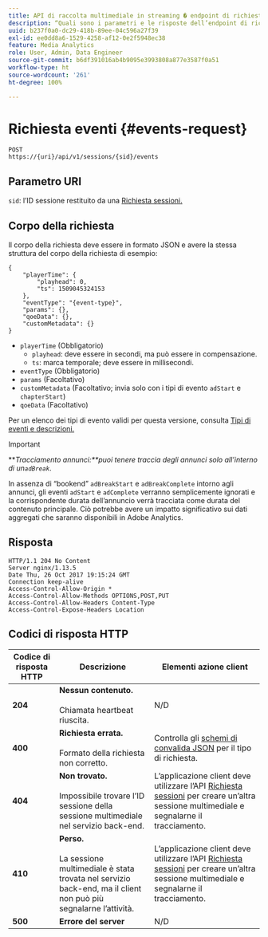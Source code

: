 ```yaml
---
title: API di raccolta multimediale in streaming � endpoint di richiesta eventi
description: “Quali sono i parametri e le risposte dell’endpoint di richiesta degli eventi API nella raccolta contenuti multimediali?”
uuid: b237f0a0-dc29-418b-89ee-04c596a27f39
exl-id: ee0dd8a6-1529-4258-af12-0e2f5948ec38
feature: Media Analytics
role: User, Admin, Data Engineer
source-git-commit: b6df391016ab4b9095e3993808a877e3587f0a51
workflow-type: ht
source-wordcount: '261'
ht-degree: 100%

---
```


# Richiesta eventi {#events-request}

```
POST 
https://{uri}/api/v1/sessions/{sid}/events 
```

## Parametro URI

`sid`: l’ID sessione restituito da una [Richiesta sessioni.](/help/media-collection-api/mc-api-ref/mc-api-sessions-req.md)

## Corpo della richiesta

Il corpo della richiesta deve essere in formato JSON e avere la stessa struttura del corpo della richiesta di esempio:

```
{ 
    "playerTime": { 
        "playhead": 0, 
        "ts": 1509045324153 
    }, 
    "eventType": "{event-type}", 
    "params": {}, 
    "qoeData": {}, 
    "customMetadata": {} 
}
```

* `playerTime` (Obbligatorio)
   * `playhead`: deve essere in secondi, ma può essere in compensazione.
   * `ts`: marca temporale; deve essere in millisecondi.
* `eventType` (Obbligatorio)
* `params` (Facoltativo)
* `customMetadata` (Facoltativo; invia solo con i tipi di evento `adStart` e `chapterStart`)
* `qoeData` (Facoltativo)

Per un elenco dei tipi di evento validi per questa versione, consulta [Tipi di eventi e descrizioni.](/help/media-collection-api/mc-api-ref/mc-api-event-types.md)

>[!IMPORTANT]
>
>***Tracciamento annunci:**puoi tenere traccia degli annunci solo all’interno di un`adBreak`*.
>
>In assenza di “bookend” `adBreakStart` e `adBreakComplete` intorno agli annunci, gli eventi `adStart` e `adComplete` verranno semplicemente ignorati e la corrispondente durata dell’annuncio verrà tracciata come durata del contenuto principale. Ciò potrebbe avere un impatto significativo sui dati aggregati che saranno disponibili in Adobe Analytics.

## Risposta

```
HTTP/1.1 204 No Content 
Server nginx/1.13.5 
Date Thu, 26 Oct 2017 19:15:24 GMT 
Connection keep-alive 
Access-Control-Allow-Origin * 
Access-Control-Allow-Methods OPTIONS,POST,PUT 
Access-Control-Allow-Headers Content-Type 
Access-Control-Expose-Headers Location
```

## Codici di risposta HTTP

| Codice di risposta HTTP | Descrizione | Elementi azione client |
|---|---|---|
| **204** | **Nessun contenuto.** <br/><br/>Chiamata heartbeat riuscita. | N/D |
| **400** | **Richiesta errata.** <br/><br/>Formato della richiesta non corretto. | Controlla gli [schemi di convalida JSON](/help/media-collection-api/mc-api-ref/mc-api-json-validation.md) per il tipo di richiesta. |
| **404** | **Non trovato.** <br/><br/>Impossibile trovare l’ID sessione della sessione multimediale nel servizio back-end. | L’applicazione client deve utilizzare l’API [Richiesta sessioni](/help/media-collection-api/mc-api-ref/mc-api-sessions-req.md) per creare un’altra sessione multimediale e segnalarne il tracciamento. |
| **410** | **Perso.** <br/><br/>La sessione multimediale è stata trovata nel servizio back-end, ma il client non può più segnalarne l’attività. | L’applicazione client deve utilizzare l’API [Richiesta sessioni](/help/media-collection-api/mc-api-ref/mc-api-sessions-req.md) per creare un’altra sessione multimediale e segnalarne il tracciamento. |
| **500** | **Errore del server** | N/D |
